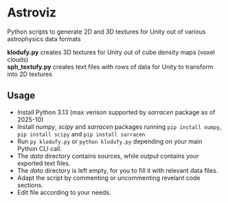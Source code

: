 # Astroviz

Python scripts to generate 2D and 3D textures for Unity out of various astrophysics data formats  

**klodufy.py** creates 3D textures for Unity out of cube density maps (voxel clouds)  
**sph_textufy.py** creates text files with rows of data for Unity to transform into 2D textures  

## Usage

- Install Python 3.13 (max verison supported by *sarracen* package as of 2025-10)  
- Install *numpy*, *scipy* and *sarracen* packages running `pip install numpy`, `pip install scipy` and `pip install sarracen`  
- Run `py klodufy.py` or `python klodufy.py` depending on your main Python CLI call.  
- The *data* directory contains sources, while *output* contains your exported text files.  
- The *data* directory is left empty, for you to fill it with relevant data files.  
- Adapt the script by commenting or uncommenting revelant code sections.  
- Edit file according to your needs.   
